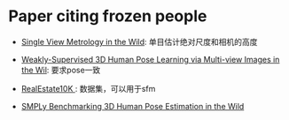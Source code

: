 # Paper citing frozen people

- [Single View Metrology in the Wild](https://arxiv.org/pdf/2007.09529.pdf): 单目估计绝对尺度和相机的高度
- [Weakly-Supervised 3D Human Pose Learning via Multi-view Images in the Wil](https://openaccess.thecvf.com/content_CVPR_2020/papers/Iqbal_Weakly-Supervised_3D_Human_Pose_Learning_via_Multi-View_Images_in_the_CVPR_2020_paper.pdf): 要求pose一致

- [ RealEstate10K ](): 数据集，可以用于sfm
- [SMPLy Benchmarking 3D Human Pose Estimation in the Wild](https://arxiv.org/pdf/2012.02743.pdf)
